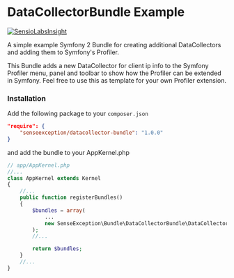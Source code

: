 # DataCollectorBundle Example

[![SensioLabsInsight](https://insight.sensiolabs.com/projects/512be750-efeb-4e4c-b711-6457e10fbe0b/mini.png)](https://insight.sensiolabs.com/projects/512be750-efeb-4e4c-b711-6457e10fbe0b)

A simple example Symfony 2 Bundle for creating additional DataCollectors and adding them to Symfony's Profiler.

This Bundle adds a new DataCollector for client ip info to the Symfony Profiler menu, panel and toolbar to show how the Profiler can
be extended in Symfony. Feel free to use this as template for your own Profiler extension.

### Installation

Add the following package to your `composer.json`

```json
"require": {
    "senseexception/datacollector-bundle": "1.0.0"
}
```

and add the bundle to your AppKernel.php

```php
// app/AppKernel.php
//...
class AppKernel extends Kernel
{
    //...
    public function registerBundles()
    {
        $bundles = array(
            ...
            new SenseException\Bundle\DataCollectorBundle\DataCollectorBundle(),
        );
        //...

        return $bundles;
    }
    //...
}
```

